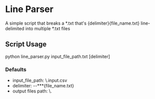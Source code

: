 # Line Parser

A simple script that breaks a *.txt that's {delimiter}{file_name.txt} line-delimited into multiple *.txt files

## Script Usage

python line_parser.py input_file_path.txt [delimiter]

### Defaults

- input_file_path: \\.input.csv
- delimiter: --\*\*\*{file_name.txt}
- output files path: \\.